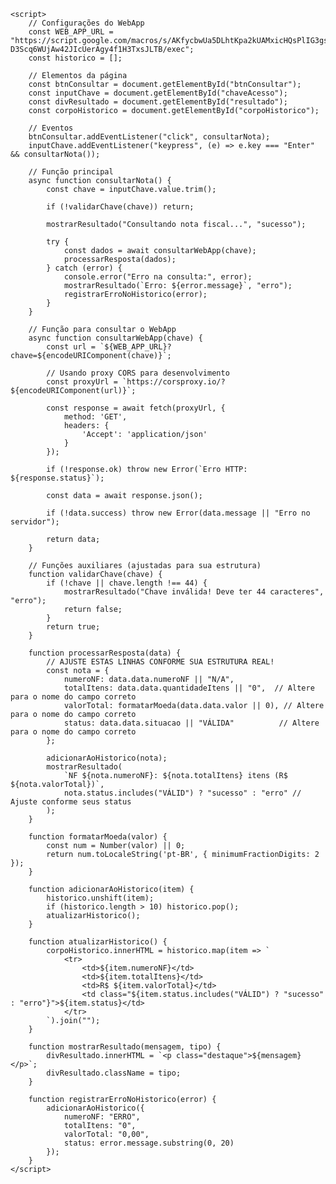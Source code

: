 <!DOCTYPE html>
<html lang="pt-BR">
<head>
    <meta charset="UTF-8">
    <meta name="viewport" content="width=device-width, initial-scale=1.0">
    <title>Consulta de Nota Fiscal</title>
    <style>
        /* [MANTENHA OS ESTILOS ANTERIORES] */
    </style>
</head>
<body>
    <!-- [MANTENHA A ESTRUTURA HTML ANTERIOR] -->

    <script>
        // Configurações do WebApp
        const WEB_APP_URL = "https://script.google.com/macros/s/AKfycbwUa5DLhtKpa2kUAMxicHQsPlIG3gsLW-D3Scq6WUjAw42JIcUerAgy4f1H3TxsJLTB/exec";
        const historico = [];

        // Elementos da página
        const btnConsultar = document.getElementById("btnConsultar");
        const inputChave = document.getElementById("chaveAcesso");
        const divResultado = document.getElementById("resultado");
        const corpoHistorico = document.getElementById("corpoHistorico");

        // Eventos
        btnConsultar.addEventListener("click", consultarNota);
        inputChave.addEventListener("keypress", (e) => e.key === "Enter" && consultarNota());

        // Função principal
        async function consultarNota() {
            const chave = inputChave.value.trim();
            
            if (!validarChave(chave)) return;
            
            mostrarResultado("Consultando nota fiscal...", "sucesso");
            
            try {
                const dados = await consultarWebApp(chave);
                processarResposta(dados);
            } catch (error) {
                console.error("Erro na consulta:", error);
                mostrarResultado(`Erro: ${error.message}`, "erro");
                registrarErroNoHistorico(error);
            }
        }

        // Função para consultar o WebApp
        async function consultarWebApp(chave) {
            const url = `${WEB_APP_URL}?chave=${encodeURIComponent(chave)}`;
            
            // Usando proxy CORS para desenvolvimento
            const proxyUrl = `https://corsproxy.io/?${encodeURIComponent(url)}`;
            
            const response = await fetch(proxyUrl, {
                method: 'GET',
                headers: {
                    'Accept': 'application/json'
                }
            });

            if (!response.ok) throw new Error(`Erro HTTP: ${response.status}`);
            
            const data = await response.json();
            
            if (!data.success) throw new Error(data.message || "Erro no servidor");
            
            return data;
        }

        // Funções auxiliares (ajustadas para sua estrutura)
        function validarChave(chave) {
            if (!chave || chave.length !== 44) {
                mostrarResultado("Chave inválida! Deve ter 44 caracteres", "erro");
                return false;
            }
            return true;
        }

        function processarResposta(data) {
            // AJUSTE ESTAS LINHAS CONFORME SUA ESTRUTURA REAL!
            const nota = {
                numeroNF: data.data.numeroNF || "N/A",
                totalItens: data.data.quantidadeItens || "0",  // Altere para o nome do campo correto
                valorTotal: formatarMoeda(data.data.valor || 0), // Altere para o nome do campo correto
                status: data.data.situacao || "VÁLIDA"          // Altere para o nome do campo correto
            };

            adicionarAoHistorico(nota);
            mostrarResultado(
                `NF ${nota.numeroNF}: ${nota.totalItens} itens (R$ ${nota.valorTotal})`,
                nota.status.includes("VÁLID") ? "sucesso" : "erro" // Ajuste conforme seus status
            );
        }

        function formatarMoeda(valor) {
            const num = Number(valor) || 0;
            return num.toLocaleString('pt-BR', { minimumFractionDigits: 2 });
        }

        function adicionarAoHistorico(item) {
            historico.unshift(item);
            if (historico.length > 10) historico.pop();
            atualizarHistorico();
        }

        function atualizarHistorico() {
            corpoHistorico.innerHTML = historico.map(item => `
                <tr>
                    <td>${item.numeroNF}</td>
                    <td>${item.totalItens}</td>
                    <td>R$ ${item.valorTotal}</td>
                    <td class="${item.status.includes("VÁLID") ? "sucesso" : "erro"}">${item.status}</td>
                </tr>
            `).join("");
        }

        function mostrarResultado(mensagem, tipo) {
            divResultado.innerHTML = `<p class="destaque">${mensagem}</p>`;
            divResultado.className = tipo;
        }

        function registrarErroNoHistorico(error) {
            adicionarAoHistorico({
                numeroNF: "ERRO",
                totalItens: "0",
                valorTotal: "0,00",
                status: error.message.substring(0, 20)
            });
        }
    </script>
</body>
</html>
